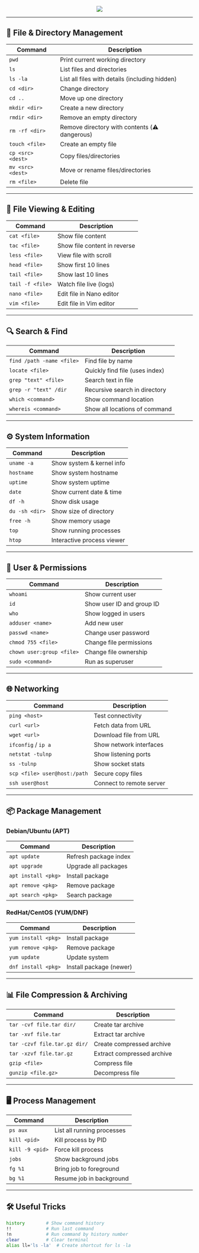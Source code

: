 <!-- Header -->
<p align="center">
  <img src="https://capsule-render.vercel.app/api?type=waving&color=0:283e51,100:485563&height=200&section=header&text=🐧%20Basic%20Linux%20Commands&fontSize=40&fontColor=ffffff&animation=twinkling"/>
</p>

---

## 📂 File & Directory Management

| Command | Description |
|---------|-------------|
| `pwd` | Print current working directory |
| `ls` | List files and directories |
| `ls -la` | List all files with details (including hidden) |
| `cd <dir>` | Change directory |
| `cd ..` | Move up one directory |
| `mkdir <dir>` | Create a new directory |
| `rmdir <dir>` | Remove an empty directory |
| `rm -rf <dir>` | Remove directory with contents (⚠️ dangerous) |
| `touch <file>` | Create an empty file |
| `cp <src> <dest>` | Copy files/directories |
| `mv <src> <dest>` | Move or rename files/directories |
| `rm <file>` | Delete file |

---

## 📖 File Viewing & Editing

| Command | Description |
|---------|-------------|
| `cat <file>` | Show file content |
| `tac <file>` | Show file content in reverse |
| `less <file>` | View file with scroll |
| `head <file>` | Show first 10 lines |
| `tail <file>` | Show last 10 lines |
| `tail -f <file>` | Watch file live (logs) |
| `nano <file>` | Edit file in Nano editor |
| `vim <file>` | Edit file in Vim editor |

---

## 🔍 Search & Find

| Command | Description |
|---------|-------------|
| `find /path -name <file>` | Find file by name |
| `locate <file>` | Quickly find file (uses index) |
| `grep "text" <file>` | Search text in file |
| `grep -r "text" /dir` | Recursive search in directory |
| `which <command>` | Show command location |
| `whereis <command>` | Show all locations of command |

---

## ⚙️ System Information

| Command | Description |
|---------|-------------|
| `uname -a` | Show system & kernel info |
| `hostname` | Show system hostname |
| `uptime` | Show system uptime |
| `date` | Show current date & time |
| `df -h` | Show disk usage |
| `du -sh <dir>` | Show size of directory |
| `free -h` | Show memory usage |
| `top` | Show running processes |
| `htop` | Interactive process viewer |

---

## 👤 User & Permissions

| Command | Description |
|---------|-------------|
| `whoami` | Show current user |
| `id` | Show user ID and group ID |
| `who` | Show logged in users |
| `adduser <name>` | Add new user |
| `passwd <name>` | Change user password |
| `chmod 755 <file>` | Change file permissions |
| `chown user:group <file>` | Change file ownership |
| `sudo <command>` | Run as superuser |

---

## 🌐 Networking

| Command | Description |
|---------|-------------|
| `ping <host>` | Test connectivity |
| `curl <url>` | Fetch data from URL |
| `wget <url>` | Download file from URL |
| `ifconfig` / `ip a` | Show network interfaces |
| `netstat -tulnp` | Show listening ports |
| `ss -tulnp` | Show socket stats |
| `scp <file> user@host:/path` | Secure copy files |
| `ssh user@host` | Connect to remote server |

---

## 📦 Package Management

### Debian/Ubuntu (APT)
| Command | Description |
|---------|-------------|
| `apt update` | Refresh package index |
| `apt upgrade` | Upgrade all packages |
| `apt install <pkg>` | Install package |
| `apt remove <pkg>` | Remove package |
| `apt search <pkg>` | Search package |

### RedHat/CentOS (YUM/DNF)
| Command | Description |
|---------|-------------|
| `yum install <pkg>` | Install package |
| `yum remove <pkg>` | Remove package |
| `yum update` | Update system |
| `dnf install <pkg>` | Install package (newer) |

---

## 📊 File Compression & Archiving

| Command | Description |
|---------|-------------|
| `tar -cvf file.tar dir/` | Create tar archive |
| `tar -xvf file.tar` | Extract tar archive |
| `tar -czvf file.tar.gz dir/` | Create compressed archive |
| `tar -xzvf file.tar.gz` | Extract compressed archive |
| `gzip <file>` | Compress file |
| `gunzip <file.gz>` | Decompress file |

---

## 🖥️ Process Management

| Command | Description |
|---------|-------------|
| `ps aux` | List all running processes |
| `kill <pid>` | Kill process by PID |
| `kill -9 <pid>` | Force kill process |
| `jobs` | Show background jobs |
| `fg %1` | Bring job to foreground |
| `bg %1` | Resume job in background |

---

## 🛠️ Useful Tricks

```bash
history        # Show command history
!!             # Run last command
!n             # Run command by history number
clear          # Clear terminal
alias ll='ls -la'  # Create shortcut for ls -la
